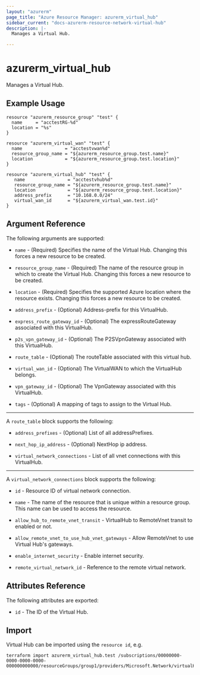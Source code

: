 ```yaml
---
layout: "azurerm"
page_title: "Azure Resource Manager: azurerm_virtual_hub"
sidebar_current: "docs-azurerm-resource-network-virtual-hub"
description: |-
  Manages a Virtual Hub.

---
```


# azurerm_virtual_hub

Manages a Virtual Hub.

## Example Usage

```hcl
resource "azurerm_resource_group" "test" {
  name     = "acctestRG-%d"
  location = "%s"
}

resource "azurerm_virtual_wan" "test" {
  name                = "acctestvwan%d"
  resource_group_name = "${azurerm_resource_group.test.name}"
  location            = "${azurerm_resource_group.test.location}"
}

resource "azurerm_virtual_hub" "test" {
   name                = "acctestvhub%d"
   resource_group_name = "${azurerm_resource_group.test.name}"
   location            = "${azurerm_resource_group.test.location}"
   address_prefix      = "10.168.0.0/24"
   virtual_wan_id      = "${azurerm_virtual_wan.test.id}"
}
```

## Argument Reference

The following arguments are supported:

* `name` - (Required) Specifies the name of the Virtual Hub. Changing this forces a new resource to be created.

* `resource_group_name` - (Required) The name of the resource group in which to create the Virtual Hub. Changing this forces a new resource to be created.

* `location` - (Required) Specifies the supported Azure location where the resource exists. Changing this forces a new resource to be created.

* `address_prefix` - (Optional) Address-prefix for this VirtualHub.

* `express_route_gateway_id` - (Optional) The expressRouteGateway associated with this VirtualHub.

* `p2s_vpn_gateway_id` - (Optional) The P2SVpnGateway associated with this VirtualHub.

* `route_table` - (Optional) The routeTable associated with this virtual hub.

* `virtual_wan_id` - (Optional) The VirtualWAN to which the VirtualHub belongs.

* `vpn_gateway_id` - (Optional) The VpnGateway associated with this VirtualHub.

* `tags` - (Optional) A mapping of tags to assign to the Virtual Hub.

---

A `route_table` block supports the following:

* `address_prefixes` - (Optional) List of all addressPrefixes.

* `next_hop_ip_address` - (Optional) NextHop ip address.

* `virtual_network_connections` - List of all vnet connections with this VirtualHub.

---

A `virtual_network_connections` block supports the following:

* `id` - Resource ID of virtual network connection.

* `name` - The name of the resource that is unique within a resource group. This name can be used to access the resource.

* `allow_hub_to_remote_vnet_transit` - VirtualHub to RemoteVnet transit to enabled or not.

* `allow_remote_vnet_to_use_hub_vnet_gateways` - Allow RemoteVnet to use Virtual Hub's gateways.

* `enable_internet_security` - Enable internet security.

* `remote_virtual_network_id` - Reference to the remote virtual network.

## Attributes Reference

The following attributes are exported:

* `id` - The ID of the Virtual Hub.

## Import

Virtual Hub can be imported using the `resource id`, e.g.

```shell
terraform import azurerm_virtual_hub.test /subscriptions/00000000-0000-0000-0000-000000000000/resourceGroups/group1/providers/Microsoft.Network/virtualHubs/testvhub
```
